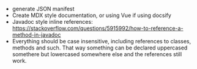 * generate JSON manifest
* Create MDX style documentation, or using Vue if using docsify
* Javadoc style inline references: https://stackoverflow.com/questions/5915992/how-to-reference-a-method-in-javadoc
* Everything should be case insensitive, including references to classes, methods and such. That way something can be
  declared uppercased somethere but lowercased somewhere else and the references still work.
